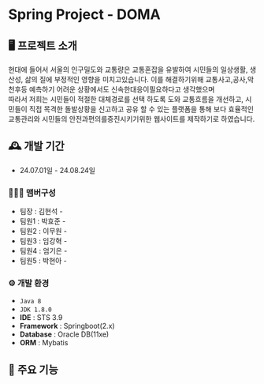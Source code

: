 # Spring Project - DOMA



## 🖥️ 프로젝트 소개
현대에 들어서 서울의 인구밀도와 교통량은 교통혼잡을 유발하여 시민들의 일상생활, 생산성, 삶의 질에 부정적인 영향을 미치고있습니다. 
이를 해결하기위해 교통사고,공사,악천후등 예측하기 어려운 상황에서도 신속한대응이필요하다고 생각했으며
<br>
따라서 저희는 시민들이 적절한 대체경로를 선택 하도록 도와 교통흐름을 개선하고, 
시민들이 직접 목격한 돌발상황을 신고하고 공유 할 수 있는 플랫폼을 통해 
보다 효율적인 교통관리와 시민들의 안전과편의를증진시키기위한 웹사이트를 제작하기로 하였습니다.


## 🕰️ 개발 기간
* 24.07.01일 - 24.08.24일

### 🧑‍🤝‍🧑 맴버구성
 - 팀장  : 김현석 -  
 - 팀원1 : 박효준 -  
 - 팀원2 : 이무원 -  
 - 팀원3 : 임강혁 -  
 - 팀원4 : 엄기은 -  
 - 팀원5 : 박현아 -  
### ⚙️ 개발 환경
- `Java 8`
- `JDK 1.8.0`
- **IDE** : STS 3.9
- **Framework** : Springboot(2.x)
- **Database** : Oracle DB(11xe)
- **ORM** : Mybatis

## 📌 주요 기능
